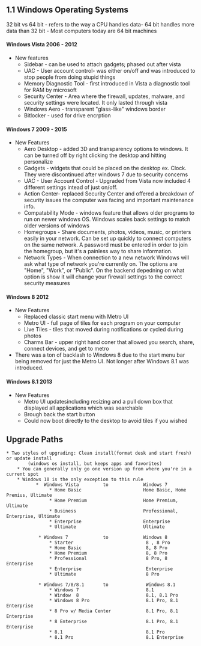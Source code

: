 ## 1.1 Windows Operating Systems 

32 bit vs 64 bit 
    - refers to the way a CPU handles data- 64 bit handles more data than 32 bit
    - Most computers today are 64 bit machines
#### Windows Vista  2006 - 2012
 * New features
    * Sidebar - can be used to attach gadgets; phased out after vista
    * UAC - User account control- was either on/off and was introduced to stop people from doing stupid things
    * Memory Diagnostic Tool - first introduced in Vista a diagnostic tool for RAM by microsoft
    * Security Center - Area where the firewall, updates, malware, and security settings were located. It only lasted through vista
    * Windows Aero - transparent "glass-like" windows border
    * Bitlocker - used for drive encrption 
 
 #### Windows 7  2009 - 2015
  * New Features
       * Aero Desktop - added 3D and transparency options to windows. It can be turned off by right clicking the desktop and hitting personalize
       * Gadgets - widgets that could be placed on the desktop ex. Clock. They were discontinued after windows 7 due to security concerns
       * UAC - User Account Control - Upgraded from Vista now included 4 different settings intead of just on/off. 
       * Action Center- replaced Security Center and offered a breakdown of security issues the computer was facing and important maintenance info. 
       * Compatability Mode - windows feature that allows older programs to run on newer windows OS. Windows scales back settings to match older versions of windows
       * Homegroups - Share documents, photos, videos, music, or printers easily in your network. Can be set up quickly to connect computers on the same network. A password must be entered in order to join the homegroup, but it's a painless way to share information.
       * Network Types - When connection to a new network Windows will ask what type of network you're currently on. The options are "Home", "Work", or "Public". On the backend depedning on what option is show it will change your firewall settings to the correct security measures
       
 #### Windows 8  2012 
   * New Features
        * Replaced classic start menu with Metro UI
        * Metro UI - full page of tiles for each program on your computer
        * Live Tiles - tiles that moved during notifications or cycled during photos
        * Charms Bar -  upper right hand coner that allowed you search, share, connect devices, and get to metro
   * There was a ton of backlash to Windows 8 due to the start menu bar being removed for just the Metro UI. 
     Not longer after Windows 8.1 was introduced. 
    
#### Windows 8.1  2013
   * New Features
        * Metro UI updatesincluding resizing and a pull down box that displayed all applications which was searchable
        * Brough back the start button
        * Could now boot directly to the desktop to avoid tiles if you wished

## Upgrade Paths
    * Two styles of upgrading: Clean install(format desk and start fresh) or update install
            (windows os install, but keeps apps and favorites) 
        * You can generally only go one version up from where you're in a current spot
        * Windows 10 is the only exception to this rule 
               *  Windows Vista         to             Windows 7
                    * Home Basic                       Home Basic, Home Premius, Ultimate
                    * Home Premium                     Home Premium, Ultimate
                    * Business                         Professional, Enterprise, Ultimate
                    * Enterprise                       Enterprise
                    * Ultimate                         Ultimate

                * Windows 7             to             Windows 8
                    * Starter                           8 , 8 Pro
                    * Home Basic                        8, 8 Pro
                    * Home Premium                      8, 8 Pro
                    * Professional                      8 Pro, 8 Enterprise
                    * Enterprise                        Enterprise
                    * Ultimate                          8 Pro
                    
                * Windows 7/8/8.1       to              Windows 8.1
                    * Windows 7                         8.1
                    * Window  8                         8.1, 8.1 Pro
                    * Windows 8 Pro                     8.1 Pro, 8.1 Enterprise
                    * 8 Pro w/ Media Center             8.1 Pro, 8.1 Enterprise
                    * 8 Enterprise                      8.1 Pro, 8.1 Enterprise
                    * 8.1                               8.1 Pro
                    * 8.1 Pro                           8.1 Enterprise
                


